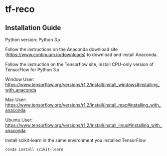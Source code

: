 # tf-reco

## Installation Guide

Python version: Python 3.x

Follow the instructions on the Anaconda download site (https://www.continuum.io/downloads) to download and install Anaconda.

Follow the instruction on the Tensorflow site, install CPU-only version of TensorFlow for Python 3.x

Window User: https://www.tensorflow.org/versions/r1.2/install/install_windows#installing_with_anaconda

Mac User: https://www.tensorflow.org/versions/r1.2/install/install_mac#installing_with_anaconda

Ubuntu User: https://www.tensorflow.org/versions/r1.2/install/install_linux#installing_with_anaconda

Install scikit-learn in the same environment you installed TensorFlow

```
conda install scikit-learn
```
